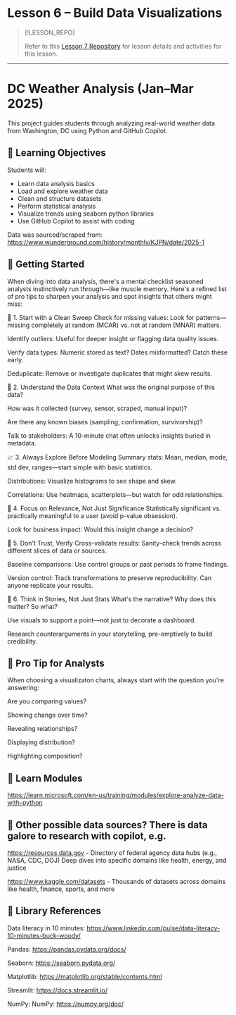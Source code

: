 # Lesson 6 – Build Data Visualizations    <!-- {docsify-ignore-all} -->

> [!LESSON_REPO]
>
> Refer to this <i class="fab fa-github"></i> [Lesson 7 Repository](https://github.com/BSMP-Coders/intermediate-storytelling-with-ai/tree/main/lesson-2.3) for lesson details and activities for this lesson.


-----


# DC Weather Analysis (Jan–Mar 2025)

This project guides students through analyzing real-world weather data from Washington, DC using Python and GitHub Copilot.

## 🧠 Learning Objectives

Students will:
- Learn data analysis basics
- Load and explore weather data
- Clean and structure datasets
- Perform statistical analysis
- Visualize trends using seaborn python libraries
- Use GitHub Copilot to assist with coding

Data was sourced/scraped from:
https://www.wunderground.com/history/monthly/KJPN/date/2025-1


## 🚀 Getting Started

When diving into data analysis, there's a mental checklist seasoned analysts instinctively run through—like muscle memory. Here's a refined list of pro tips to sharpen your analysis and spot insights that others might miss:

🧹 1. Start with a Clean Sweep
Check for missing values: Look for patterns—missing completely at random (MCAR) vs. not at random (MNAR) matters.

Identify outliers: Useful for deeper insight or flagging data quality issues.

Verify data types: Numeric stored as text? Dates misformatted? Catch these early.

Deduplicate: Remove or investigate duplicates that might skew results.

🧭 2. Understand the Data Context
What was the original purpose of this data?

How was it collected (survey, sensor, scraped, manual input)?

Are there any known biases (sampling, confirmation, survivorship)?

Talk to stakeholders: A 10-minute chat often unlocks insights buried in metadata.

📈 3. Always Explore Before Modeling
Summary stats: Mean, median, mode, std dev, ranges—start simple with basic statistics.

Distributions: Visualize histograms to see shape and skew.

Correlations: Use heatmaps, scatterplots—but watch for odd relationships.

🎯 4. Focus on Relevance, Not Just Significance
Statistically significant vs. practically meaningful to a user (avoid p-value obsession).

Look for business impact: Would this insight change a decision?

🧠 5. Don't Trust, Verify
Cross-validate results: Sanity-check trends across different slices of data or sources.

Baseline comparisons: Use control groups or past periods to frame findings.

Version control: Track transformations to preserve reproducibility. Can anyone replicate your results.

🧩 6. Think in Stories, Not Just Stats
What's the narrative? Why does this matter? So what?

Use visuals to support a point—not just to decorate a dashboard.

Research counterarguments in your storytelling, pre-emptively to build credibility.

## 🧠 Pro Tip for Analysts
When choosing a visualizaton charts, always start with the question you're answering:

Are you comparing values?

Showing change over time?

Revealing relationships?

Displaying distribution?

Highlighting composition?

## 🧠 Learn Modules 
https://learn.microsoft.com/en-us/training/modules/explore-analyze-data-with-python

## 🧠 Other possible data sources? There is data galore to research with copilot, e.g.
https://resources.data.gov	- Directory of federal agency data hubs (e.g., NASA, CDC, DOJ)	Deep dives into specific domains like health, energy, and justice

https://www.kaggle.com/datasets - Thousands of datasets across domains like health, finance, sports, and more


## 🚀 Library References
Data literacy in 10 minutes:
https://www.linkedin.com/pulse/data-literacy-10-minutes-buck-woody/

Pandas:
https://pandas.pydata.org/docs/

Seaborn:
https://seaborn.pydata.org/

Matplotlib:
https://matplotlib.org/stable/contents.html

Streamlit:
https://docs.streamlit.io/

NumPy:
NumPy: https://numpy.org/doc/